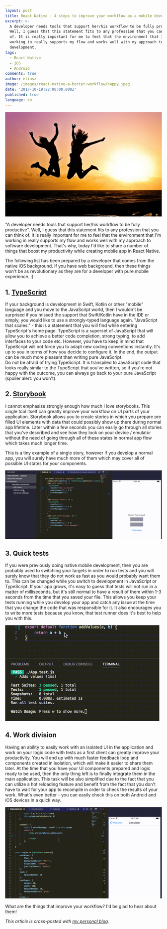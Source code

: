 ```yaml
---
layout: post
title: React Native - 4 steps to improve your workflow as a mobile developer
excerpt: >-
  A developer needs tools that support her/his workflow to be fully productive.
  Well, I guess that this statement fits to any profession that you can think
  of. It is really important for me to feel that the environment that I'm
  working in really supports my flow and works well with my approach to software
  development.
tags:
  - React Native
  - iOS
  - Android
comments: true
author: eliasz
image: /images/react-native-a-better-workflow/happy.jpeg
date: '2017-10-19T22:00:00.000Z'
published: true
language: en
---
```


![Header](/images/react-native-a-better-workflow/happy.jpeg)

"A developer needs tools that support her/his workflow to be fully productive". Well, I guess that this statement fits to any profession that you can think of. It is really important for me to feel that the environment that I'm working in really supports my flow and works well with my approach to software development. That's why, today I'd like to share a number of things that boost my productivity while creating mobile app in React Native.

The following list has been prepared by a developer that comes from the native iOS background. If you have web background, then these things won't be as revolutionary as they are for a developer with pure mobile experience. ;)

## 1. [TypeScript](https://www.typescriptlang.org/)
If your background is development in Swift, Kotlin or other "mobile" language and you move to the JavaScript world, then I wouldn't be surprised if you missed the support that Swift/Kotlin have in the IDE or simply, you would like to use a strongly-typed language again. "JavaScript that scales." - this is a statement that you will find while entering TypeScript's home page. TypeScript is a superset of JavaScript that will allow you to achieve a better code completion, strong typing, to add interfaces to your code etc. However, you have to keep in mind that TypeScript will not force you to adapt new coding conventions instantly. It's up to you in terms of how you decide to configure it. In the end, the output can be much more pleasant than writing pure JavaScript.  
Do not be afraid of trying TypeScript. It is transpiled to JavaScript code that looks really similar to the TypeScript that you've written, so if you're not happy with the outcome, you can always go back to your pure JavaScript (spoiler alert: you won't).

## 2. [Storybook](https://github.com/storybooks/storybook)
I cannot emphasize strongly enough how much I love storybooks. This single tool itself can greatly improve your workflow on UI parts of your application. Storybook allows you to create stories in which you prepare pre filled UI elements with data that could possibly show up there during normal app lifetime. Later within a few seconds you can easily go through all stories that you've described and see how they look on your device / emulator without the need of going through all of these states in normal app flow which takes much longer time.

This is a tiny example of a single story, however if you develop a normal app, you will surely have much more of them which may cover all of possible UI states for your components.

![](/images/react-native-a-better-workflow/story.gif)

## 3. Quick tests

If you were previously doing native mobile development, then you are probably used to switching your targets in order to run tests and you will surely know that they do not work as fast as you would probably want them to. This can be changed while you switch to development in JavaScript or TypeScript. If your app grows, it's easy to guess that tests will not run in a matter of milliseconds, but it's still normal to have a result of them within 1-3 seconds from the time that you saved your file. This allows you keep your tests running while you develop your app and catch any issue at the time that you change the code that was responsible for it. It also encourages you to write more tests because you know, that test runner does it's best to help you with this.

![Tests](/images/react-native-a-better-workflow/tests.gif)

## 4. Work division

Having an ability to easily work with an isolated UI in the application and work on your logic code with tests as a first client can greatly improve your productivity. You will end up with much faster feedback loop and components created in isolation, which will make it easier to share them later. At the time that you have your UI components prepared and logic ready to be used, then the only thing left is to finally integrate them in the main application. This task will be also simplified due to the fact that you can utilize a hot reloading feature and benefit from the fact that you don't have to wait for your app to recompile in order to check the results of your work. What's even better - you can easily check this on both Android and iOS devices in a quick way.

![Tests](/images/react-native-a-better-workflow/hotreload.gif)

What are the things that improve your workflow? I'd be glad to hear about them!

*This article is cross-posted with [my personal blog](https://eliaszsawicki.com/).*
